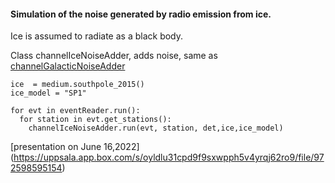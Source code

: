 #### Simulation of the noise generated by radio emission from ice.
Ice is assumed to radiate as a black body.

Class channelIceNoiseAdder, adds noise, same as  [channelGalacticNoiseAdder](https://github.com/nu-radio/NuRadioMC/blob/develop/NuRadioReco/modules/channelGalacticNoiseAdder.py)

```
ice  = medium.southpole_2015()   
ice_model = "SP1"

for evt in eventReader.run():
  for station in evt.get_stations():       
    channelIceNoiseAdder.run(evt, station, det,ice,ice_model)
```

[presentation on June 16,2022] (https://uppsala.app.box.com/s/oyldlu31cpd9f9sxwpph5v4yrqj62ro9/file/972598595154)
